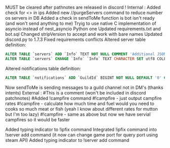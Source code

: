 MUST be cleared after pathnotes are released in discord !
Internal :
Added check for <> in ips
Added new //purgeServers command to reduce number os servers in DB
Added a check in sendToMe function is bot isn't ready (and won't send anything to me)
Tryig to use native C implementation of asyncio instead of nest_asyncio Python one
Updated requirements.txt and bot.sql 
Changed stripVersion to accept and work with bare names
Updated discord.py to 1.7.3
Fixed requirements conflicts
Altered server table definition:
```sql
ALTER TABLE `servers` ADD `Info` TEXT NOT NULL COMMENT 'Additional JSON info about server' AFTER `OfflineTrys`, ADD `LastUpdated` TIMESTAMP on update CURRENT_TIMESTAMP NOT NULL DEFAULT CURRENT_TIMESTAMP COMMENT 'Timestamp that updates every time the record is updated' AFTER `Info`; 
ALTER TABLE `servers` CHANGE `Info` `Info` TEXT CHARACTER SET utf8 COLLATE utf8_general_ci NOT NULL DEFAULT ('{}') COMMENT 'Additional JSON info about server'; 
```
Altered notifications table definition:
```sql
ALTER TABLE `notifications` ADD `GuildId` BIGINT NOT NULL DEFAULT '0' COMMENT 'Discord guild id. ' AFTER `Data`; 
```
Now sendToMe is sending messages to a guild channel not in DM's
(thanks intents)
External :
#This is a comment (won't be included in discord patchnotes)
#Added !campfire command
#!campfire - just output campfire rates
#!campfire <meat count> - calculate how much time and fuel would you need to cooks so much meat or fish (yeah I know about different rates for mutton but I'm too lazy)
#!campfire <meat count> <campfire count> - same as above but now we have servial campfires so it would be faster

Added typing indicator to !ipfix command
Integrated !ipfix command into !server add command (it now can change game port for query port using steam API)
Added typing indicator to !server add command